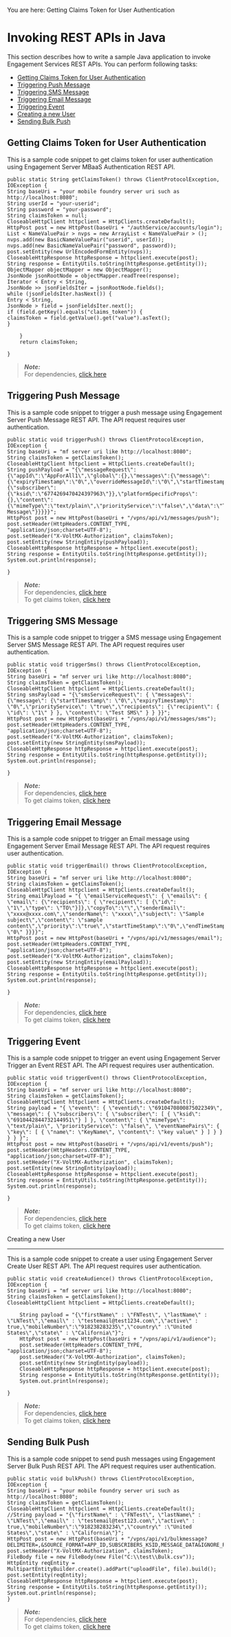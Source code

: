 
You are here: Getting Claims Token for User Authentication

# Invoking REST APIs in Java

This section describes how to write a sample Java application to invoke Engagement Services REST APIs. You can perform following tasks:

- [Getting Claims Token for User Authentication](#getting-claims-token-for-user-authentication)
- [Triggering Push Message](#triggering-push-message)
- [Triggering SMS Message](#triggering-sms-message)
- [Triggering Email Message](#triggering-email-message)
- [Triggering Event](#triggering-event)
- [Creating a new User](#creating-a-new-user)
- [Sending Bulk Push](#sending-bulk-push)

## Getting Claims Token for User Authentication

This is a sample code snippet to get claims token for user authentication using Engagement Server MBaaS Authentication REST API.

```
public static String getClaimsToken() throws ClientProtocolException,
IOException {
String baseUri = "your mobile foundry server uri such as http://localhost:8080";
String userId = "your-userid";
String password = "your-password";
String claimsToken = null;
CloseableHttpClient httpclient = HttpClients.createDefault();
HttpPost post = new HttpPost(baseUri + "/authService/accounts/login");
List < NameValuePair > nvps = new ArrayList < NameValuePair > ();
nvps.add(new BasicNameValuePair("userid", userId));
nvps.add(new BasicNameValuePair("password", password));
post.setEntity(new UrlEncodedFormEntity(nvps));
CloseableHttpResponse httpResponse = httpclient.execute(post);
String response = EntityUtils.toString(httpResponse.getEntity());
ObjectMapper objectMapper = new ObjectMapper();
JsonNode jsonRootNode = objectMapper.readTree(response);
Iterator < Entry < String,
JsonNode >> jsonFieldsIter = jsonRootNode.fields();
while (jsonFieldsIter.hasNext()) {
Entry < String,
JsonNode > field = jsonFieldsIter.next();
if (field.getKey().equals("claims_token")) {
claimsToken = field.getValue().get("value").asText();
}

    }
    return claimsToken;

}
```

> **_Note:_**  
> For dependencies, [click here](pom.xmlfile.md)

## Triggering Push Message

This is a sample code snippet to trigger a push message using Engagement Server Push Message REST API. The API request requires user authentication.

```
public static void triggerPush() throws ClientProtocolException,
IOException {
String baseUri = "mf server uri like http://localhost:8080";
String claimsToken = getClaimsToken();
CloseableHttpClient httpclient = HttpClients.createDefault();
String pushPayload = "{\"messageRequest\":{\"appId\":\"AppForAll1\",\"global\":{},\"messages\":{\"message\":{\"expiryTimestamp\":\"0\",\"overrideMessageId\":\"0\",\"startTimestamp\":\"0\",\"type\":\"PUSH\",\"subscribers\":{\"subscriber\":{\"ksid\":\"6774269470424397963\"}},\"platformSpecificProps\":{},\"content\":{\"mimeType\":\"text/plain\",\"priorityService\":\"false\",\"data\":\"Test Message\"}}}}}";
HttpPost post = new HttpPost(baseUri + "/vpns/api/v1/messages/push");
post.setHeader(HttpHeaders.CONTENT_TYPE, "application/json;charset=UTF-8");
post.setHeader("X-VoltMX-Authorization", claimsToken);
post.setEntity(new StringEntity(pushPayload));
CloseableHttpResponse httpResponse = httpclient.execute(post);
String response = EntityUtils.toString(httpResponse.getEntity());
System.out.println(response);

}
```

> **_Note:_**  
> For dependencies, [click here](pom.xmlfile.md)  
> To get claims token, [click here](#getting-claims-token-for-user-authentication)

## Triggering SMS Message

This is a sample code snippet to trigger a SMS message using Engagement Server SMS Message REST API. The API request requires user authentication.

```
public static void triggerSms() throws ClientProtocolException,
IOException {
String baseUri = "mf server uri like http://localhost:8080";
String claimsToken = getClaimsToken();
CloseableHttpClient httpclient = HttpClients.createDefault();
String smsPayload = "{\"smsServiceRequest\": { \"messages\": {\"message\": {\"startTimestamp\": \"0\",\"expiryTimestamp\": \"0\",\"priorityService\": \"true\",\"recipients\": {\"recipient\": { \"id\": \"1\" } }, \"content\": \"Test SMS\" } } }}";
HttpPost post = new HttpPost(baseUri + "/vpns/api/v1/messages/sms");
post.setHeader(HttpHeaders.CONTENT_TYPE, "application/json;charset=UTF-8");
post.setHeader("X-VoltMX-Authorization", claimsToken);
post.setEntity(new StringEntity(smsPayload));
CloseableHttpResponse httpResponse = httpclient.execute(post);
String response = EntityUtils.toString(httpResponse.getEntity());
System.out.println(response);

}
```

> **_Note:_**  
> For dependencies, [click here](pom.xmlfile.md)  
> To get claims token, [click here](#getting-claims-token-for-user-authentication)

## Triggering Email Message

This is a sample code snippet to trigger an Email message using Engagement Server Email Message REST API. The API request requires user authentication.

```
public static void triggerEmail() throws ClientProtocolException,
IOException {
String baseUri = "mf server uri like http://localhost:8080";
String claimsToken = getClaimsToken();
CloseableHttpClient httpclient = HttpClients.createDefault();
String emailPayload = "{ \"emailServiceRequest\": { \"emails\": { \"email\": {\"recipients\": { \"recipient\": [ {\"id\": \"1\",\"type\": \"TO\"}]},\"copyTo\":\"\",\"senderEmail\": \"xxxx@xxxx.com\",\"senderName\": \"xxxx\",\"subject\": \"Sample subject\",\"content\": \"sample content\",\"priority\":\"true\",\"startTimeStamp\":\"0\",\"endTimeStamp\": \"0\" }}}}";
HttpPost post = new HttpPost(baseUri + "/vpns/api/v1/messages/email");
post.setHeader(HttpHeaders.CONTENT_TYPE, "application/json;charset=UTF-8");
post.setHeader("X-VoltMX-Authorization", claimsToken);
post.setEntity(new StringEntity(emailPayload));
CloseableHttpResponse httpResponse = httpclient.execute(post);
String response = EntityUtils.toString(httpResponse.getEntity());
System.out.println(response);

}
```

> **_Note:_**  
> For dependencies, [click here](pom.xmlfile.md)  
> To get claims token, [click here](#getting-claims-token-for-user-authentication)

## Triggering Event

This is a sample code snippet to trigger an event using Engagement Server Trigger an Event REST API. The API request requires user authentication.

```
public static void triggerEvent() throws ClientProtocolException,
IOException {
String baseUri = "mf server uri like http://localhost:8080";
String claimsToken = getClaimsToken();
CloseableHttpClient httpclient = HttpClients.createDefault();
String payload = "{ \"event\": { \"eventid\": \"6910470800875022349\", \"message\": { \"subscribers\": { \"subscriber\": [ { \"ksid\": \"6910442844732144951\"} ] }, \"content\": { \"mimeType\": \"text/plain\", \"priorityService\": \"false\", \"eventNamePairs\": { \"key\": [ { \"name\": \"KeyName\", \"content\": \"key value\" } ] } } } } }";
HttpPost post = new HttpPost(baseUri + "/vpns/api/v1/events/push");
post.setHeader(HttpHeaders.CONTENT_TYPE, "application/json;charset=UTF-8");
post.setHeader("X-VoltMX-Authorization", claimsToken);
post.setEntity(new StringEntity(payload));
CloseableHttpResponse httpResponse = httpclient.execute(post);
String response = EntityUtils.toString(httpResponse.getEntity());
System.out.println(response);

}
```

> **_Note:_**  
> For dependencies, [click here](pom.xmlfile.md)  
> To get claims token, [click here](#getting-claims-token-for-user-authentication)

Creating a new User

---

This is a sample code snippet to create a user using Engagement Server Create User REST API. The API request requires user authentication.

```
public static void createAudience() throws ClientProtocolException,
IOException {
String baseUri = "mf server uri like http://localhost:8080";
String claimsToken = getClaimsToken();
CloseableHttpClient httpclient = HttpClients.createDefault();

    String payload = "{\"firstName\" : \"FNTest\", \"lastName\" : \"LNTest\",\"email\" : \"testemail@test1234.com\",\"active\" : true,\"mobileNumber\":\"918238283235\",\"country\" :\"United States\",\"state\" : \"California\"}";
    HttpPost post = new HttpPost(baseUri + "/vpns/api/v1/audience");
    post.setHeader(HttpHeaders.CONTENT_TYPE, "application/json;charset=UTF-8");
    post.setHeader("X-VoltMX-Authorization", claimsToken);
    post.setEntity(new StringEntity(payload));
    CloseableHttpResponse httpResponse = httpclient.execute(post);
    String response = EntityUtils.toString(httpResponse.getEntity());
    System.out.println(response);

}
```

> **_Note:_**  
> For dependencies, [click here](pom.xmlfile.md)  
> To get claims token, [click here](#getting-claims-token-for-user-authentication)

## Sending Bulk Push

This is a sample code snippet to send push messages using Engagement Server Bulk Push REST API. The API request requires user authentication.

```
public static void bulkPush() throws ClientProtocolException, IOException {
String baseUri = "your mobile foundry server uri such as http://localhost:8080";
String claimsToken = getClaimsToken();
CloseableHttpClient httpclient = HttpClients.createDefault();
//String payload = "{\"firstName\" : \"FNTest\", \"lastName\" : \"LNTest\",\"email\" : \"testemail@test123.com\",\"active\" : true,\"mobileNumber\":\"918238283234\",\"country\" :\"United States\",\"state\" : \"California\"}";
HttpPost post = new HttpPost(baseUri + "/vpns/api/v1/bulkmessage?DELIMITER=,&SOURCE_FORMAT=APP_ID,SUBSCRIBERS_KSID,MESSAGE_DATA&IGNORE_ROW=false");
post.setHeader("X-VoltMX-Authorization", claimsToken);
FileBody file = new FileBody(new File("C:\\test\\Bulk.csv"));
HttpEntity reqEntity = MultipartEntityBuilder.create().addPart("uploadFile", file).build();
post.setEntity(reqEntity);
CloseableHttpResponse httpResponse = httpclient.execute(post);
String response = EntityUtils.toString(httpResponse.getEntity());
System.out.println(response);
}
```

> **_Note:_**  
> For dependencies, [click here](pom.xmlfile.md)  
> To get claims token, [click here](#getting-claims-token-for-user-authentication)
